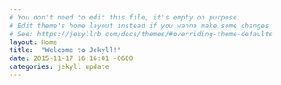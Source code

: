 ```yaml
---
# You don't need to edit this file, it's empty on purpose.
# Edit theme's home layout instead if you wanna make some changes
# See: https://jekyllrb.com/docs/themes/#overriding-theme-defaults
layout: Home
title:  "Welcome to Jekyll!"
date: 2015-11-17 16:16:01 -0600
categories: jekyll update
---
```

